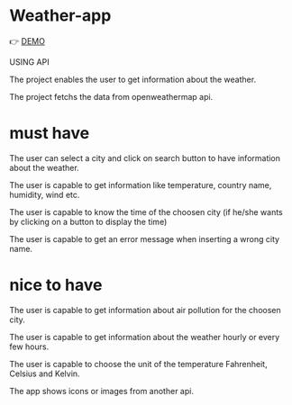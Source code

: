 # Weather-app

:point_right:	 [DEMO](https://ranaalkhoudari.github.io/Weather-app/)

USING API

The project enables the user to get information about the weather.

The project fetchs the data from openweathermap api.

# must have


The user can select a city and click on search button to have information about the weather.

The user is capable to get information like temperature, country name, humidity, wind etc.

The user is capable to know the time of the choosen city (if he/she wants by clicking on a button to display the time)

The user is capable to get an error message when inserting a wrong city name.

 
# nice to have

The user is capable to get information about air pollution for the choosen city.

The user is capable to get information about the weather hourly or every few hours.

The user is capable to choose the unit of the temperature Fahrenheit, Celsius and Kelvin.

The app shows icons or images from another api.
